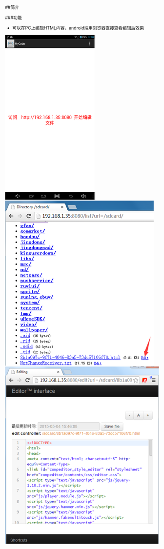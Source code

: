 ##简介

###功能
- 可以在PC上编辑HTML内容，android端用浏览器直接查看编辑后效果


![](docs/source/_static/images/device1.png)
![](docs/source/_static/images/pc1.png)
![](docs/source/_static/images/pc2.png)
